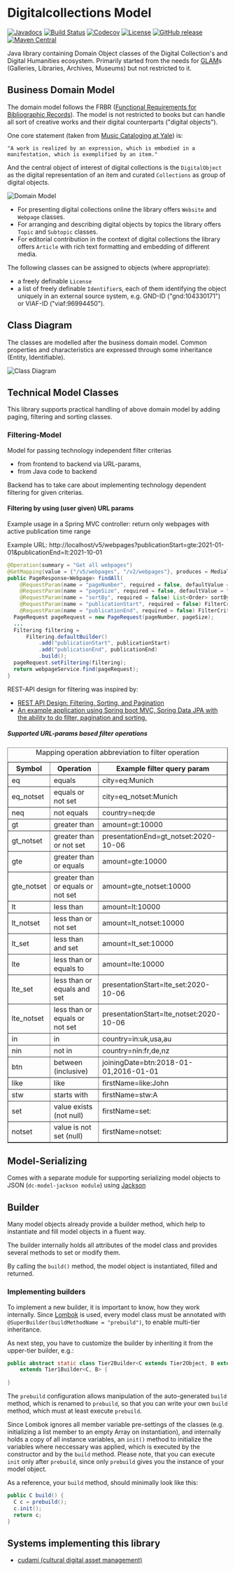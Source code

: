 # Digitalcollections Model

[![Javadocs](https://javadoc.io/badge/de.digitalcollections.model/dc-model-parent.svg)](https://javadoc.io/doc/de.digitalcollections.model/dc-model-parent)
[![Build Status](https://img.shields.io/travis/dbmdz/digitalcollections-model/master.svg)](https://travis-ci.org/dbmdz/digitalcollections-model)
[![Codecov](https://img.shields.io/codecov/c/github/dbmdz/digitalcollections-model/master.svg)](https://codecov.io/gh/dbmdz/digitalcollections-model)
[![License](https://img.shields.io/github/license/dbmdz/digitalcollections-model.svg)](LICENSE)
[![GitHub release](https://img.shields.io/github/release/dbmdz/digitalcollections-model.svg)](https://github.com/dbmdz/digitalcollections-model/releases)
[![Maven Central](https://img.shields.io/maven-central/v/de.digitalcollections.model/dc-model-parent.svg)](https://search.maven.org/search?q=a:dc-model-parent)

Java library containing Domain Object classes of the Digital Collection's and Digital Humanities ecosystem.
Primarily started from the needs for [GLAM](https://en.wikipedia.org/wiki/GLAM_%28industry_sector%29)s (Galleries, Libraries, Archives, Museums) but not restricted to it.

## Business Domain Model

The domain model follows the FRBR ([Functional Requirements for Bibliographic Records](https://en.wikipedia.org/wiki/Functional_Requirements_for_Bibliographic_Records)).
The model is not restricted to books but can handle all sort of creative works and their digital counterparts ("digital objects").

One core statement (taken from [Music Cataloging at Yale](https://web.library.yale.edu/cataloging/music/frbr-wemi-music)) is:

```
"A work is realized by an expression, which is embodied in a manifestation, which is exemplified by an item."
```

And the central object of interest of digital collections is the `DigitalObject` as the digital representation of an item
and curated `Collections` as group of digital objects.

![Domain Model](./domain-model.png)

* For presenting digital collections online the library offers `Website` and `Webpage` classes.
* For arranging and describing digital objects by topics the library offers `Topic` and `Subtopic` classes.
* For editorial contribution in the context of digital collections the library offers `Article` with rich text formatting and embedding of different media.

The following classes can be assigned to objects (where appropriate):

* a freely definable `License`
* a list of freely definable `Identifier`s, each of them identifying the object uniquely in an external source system, e.g. GND-ID ("gnd:104330171") or VIAF-ID ("viaf:96994450").

## Class Diagram

The classes are modelled after the business domain model. Common properties and characteristics are expressed through some inheritance (Entity, Identifiable).

![Class Diagram](./ClassDiagram.jpg)

## Technical Model Classes

This library supports practical handling of above domain model by adding paging, filtering and sorting classes.

### Filtering-Model

Model for passing technology independent filter criterias
* from frontend to backend via URL-params,
* from Java code to backend

Backend has to take care about implementing technology dependent filtering for given criterias.

#### Filtering by using (user given) URL params

Example usage in a Spring MVC controller: return only webpages with active publication time range

Example URL: http://localhost/v5/webpages?publicationStart=gte:2021-01-01&publicationEnd=lt:2021-10-01

```java
@Operation(summary = "Get all webpages")
@GetMapping(value = {"/v5/webpages", "/v2/webpages"}, produces = MediaType.APPLICATION_JSON_VALUE)
public PageResponse<Webpage> findAll(
    @RequestParam(name = "pageNumber", required = false, defaultValue = "0") int pageNumber,
    @RequestParam(name = "pageSize", required = false, defaultValue = "25") int pageSize,
    @RequestParam(name = "sortBy", required = false) List<Order> sortBy,
    @RequestParam(name = "publicationStart", required = false) FilterCriterion<LocalDate> publicationStart,
    @RequestParam(name = "publicationEnd", required = false) FilterCriterion<LocalDate> publicationEnd) {
  PageRequest pageRequest = new PageRequest(pageNumber, pageSize);
  ...
  Filtering filtering =
      Filtering.defaultBuilder()
          .add("publicationStart", publicationStart)
          .add("publicationEnd", publicationEnd)
          .build();
  pageRequest.setFiltering(filtering);
  return webpageService.find(pageRequest);
}
```

REST-API design for filtering was inspired by:

- [REST API Design: Filtering, Sorting, and Pagination](https://www.moesif.com/blog/technical/api-design/REST-API-Design-Filtering-Sorting-and-Pagination/)
- [An example application using Spring boot MVC, Spring Data JPA with the ability to do filter, pagination and sorting.](https://github.com/vijjayy81/spring-boot-jpa-rest-demo-filter-paging-sorting)

##### Supported URL-params based filter operations

<table border="1">
<caption>Mapping operation abbreviation to filter operation</caption>
  <tr><th>Symbol    </th><th>Operation                        </th><th>Example filter query param             </th></tr>
  <tr><td>eq        </td><td>equals                           </td><td>city=eq:Munich                         </td></tr>
  <tr><td>eq_notset </td><td>equals or not set                </td><td>city=eq_notset:Munich                  </td></tr>
  <tr><td>neq       </td><td>not equals                       </td><td>country=neq:de                         </td></tr>
  <tr><td>gt        </td><td>greater than                     </td><td>amount=gt:10000                        </td></tr>
  <tr><td>gt_notset </td><td>greater than or not set          </td><td>presentationEnd=gt_notset:2020-10-06   </td></tr>
  <tr><td>gte       </td><td>greater than or equals           </td><td>amount=gte:10000                       </td></tr>
  <tr><td>gte_notset</td><td>greater than or equals or not set</td><td>amount=gte_notset:10000                </td></tr>
  <tr><td>lt        </td><td>less than                        </td><td>amount=lt:10000                        </td></tr>
  <tr><td>lt_notset </td><td>less than or not set             </td><td>amount=lt_notset:10000                 </td></tr>
  <tr><td>lt_set    </td><td>less than and set                </td><td>amount=lt_set:10000                    </td></tr>
  <tr><td>lte       </td><td>less than or equals to           </td><td>amount=lte:10000                       </td></tr>
  <tr><td>lte_set   </td><td>less than or equals and set      </td><td>presentationStart=lte_set:2020-10-06   </td></tr>
  <tr><td>lte_notset</td><td>less than or equals or not set   </td><td>presentationStart=lte_notset:2020-10-06</td></tr>
  <tr><td>in        </td><td>in                               </td><td>country=in:uk,usa,au                   </td></tr>
  <tr><td>nin       </td><td>not in                           </td><td>country=nin:fr,de,nz                   </td></tr>
  <tr><td>btn       </td><td>between (inclusive)              </td><td>joiningDate=btn:2018-01-01,2016-01-01  </td></tr>
  <tr><td>like      </td><td>like                             </td><td>firstName=like:John                    </td></tr>
  <tr><td>stw       </td><td>starts with                      </td><td>firstName=stw:A                        </td></tr>
  <tr><td>set       </td><td>value exists (not null)          </td><td>firstName=set:                         </td></tr>
  <tr><td>notset    </td><td>value is not set (null)          </td><td>firstName=notset:                      </td></tr>
</table>

## Model-Serializing

Comes with a separate module for supporting serializing model objects to JSON (`dc-model-jackson module`) using [Jackson](https://github.com/FasterXML/jackson)

## Builder

Many model objects already provide a builder method, which help to instantiate and fill
model objects in a fluent way.

The builder internally holds all attributes of the model class and provides several methods
to set or modify them.

By calling the `build()` method, the model object is instantiated, filled and returned.

### Implementing builders

To implement a new builder, it is important to know, how they work internally.
Since [Lombok](https://projectlombok.org/) is used, every model class must be annotated
with `@SuperBuilder(buildMethodName = "prebuild")`, to enable multi-tier inheritance.

As next step, you have to customize the builder by inheriting it from the
upper-tier builder, e.g.:

```java
public abstract static class Tier2Builder<C extends Tier2Object, B extends Tier2Builder<C, B>> 
    extends Tier1Builder<C, B> {
  
}
```

The `prebuild` configuration allows manipulation of the auto-generated `build` method,
which is renamed to `prebuild`, so that you can write your own `build` method, which must
at least execute `prebuild`.

Since Lombok ignores all member variable pre-settings of the classes (e.g. initializing a list member to an empty Array on instantiation), and internally holds a copy
of all instance variables, an `init()` method to initialize the variables where neccessary 
was applied, which is executed by the constructor and by the `build` method. Please note, 
that you can execute `init` only after `prebuild`, since only `prebuild` gives you the 
instance of your model object.

As a reference, your `build` method, should minimally look like this:
```java
public C build() {
  C c = prebuild();
  c.init();
  return c;
}
```


## Systems implementing this library

* [cudami (cultural digital asset management)](https://github.com/dbmdz/cudami)